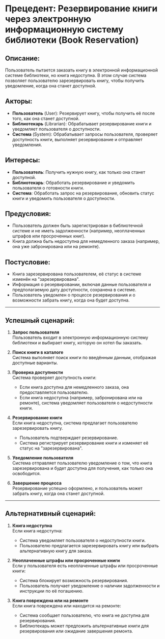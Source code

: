 # Прецедент: Резервирование книги через электронную информационную систему библиотеки (Book Reservation)

## Описание:
Пользователь пытается заказать книгу в электронной информационной системе библиотеки, но книга недоступна. В этом случае система позволяет пользователю зарезервировать книгу, чтобы получить уведомление, когда она станет доступной.

## Акторы:
- **Пользователь** (User): Резервирует книгу, чтобы получить её после того, как она станет доступной.
- **Библиотекарь** (Librarian): Обрабатывает резервирование книги и уведомляет пользователя о доступности.
- **Система** (System): Обрабатывает запросы пользователя, проверяет доступность книги, выполняет резервирование и отправляет уведомления.

## Интересы:
- **Пользователь**: Получить нужную книгу, как только она станет доступной.
- **Библиотекарь**: Обработать резервирование и уведомить пользователя о готовности книги.
- **Система**: Обработать запрос на резервирование, обновить статус книги и уведомить пользователя о доступности.

## Предусловия:
- Пользователь должен быть зарегистрирован в библиотечной системе и не иметь задолженности (например, неоплаченных штрафов или просроченных книг).
- Книга должна быть недоступна для немедленного заказа (например, она уже забронирована или на ремонте).

## Постусловие:
- Книга зарезервирована пользователем, её статус в системе изменён на "зарезервирована".
- Информация о резервировании, включая данные пользователя и предполагаемую дату доступности, сохранена в системе.
- Пользователь уведомлен о процессе резервирования и о возможности забрать книгу, когда она будет доступна.

---

## Успешный сценарий:

1. **Запрос пользователя**  
   Пользователь входит в электронную информационную систему библиотеки и выбирает книгу, которую он хотел бы заказать.

2. **Поиск книги в каталоге**  
   Система выполняет поиск книги по введённым данным, отображая доступные варианты.

3. **Проверка доступности**  
   Система проверяет доступность книги:
   - Если книга доступна для немедленного заказа, она предоставляется пользователю.
   - Если книга недоступна (например, забронирована или на ремонте), система уведомляет пользователя о недоступности книги.

4. **Резервирование книги**  
   Если книга недоступна, система предлагает пользователю зарезервировать книгу.
   - Пользователь подтверждает резервирование.
   - Система регистрирует резервирование книги и изменяет её статус на "зарезервирована".

5. **Уведомление пользователя**  
   Система отправляет пользователю уведомление о том, что книга зарезервирована и будет доступна для получения, как только она освободится.

6. **Завершение процесса**  
   Резервирование успешно оформлено, и пользователь может забрать книгу, когда она станет доступной.

---

## Альтернативный сценарий:

1. **Книга недоступна**  
   Если книга недоступна:
   - Система уведомляет пользователя о недоступности книги.
   - Пользователю предлагается зарезервировать книгу или выбрать альтернативную книгу для заказа.

2. **Неоплаченные штрафы или просроченные книги**  
   Если у пользователя есть неоплаченные штрафы или просроченные книги:
   - Система блокирует возможность резервирования.
   - Пользователь получает уведомление о наличии задолженности и инструкции по её погашению.

3. **Книга повреждена или на ремонте**  
   Если книга повреждена или находится на ремонте:
   - Система сообщает пользователю, что книга не доступна для резервирования.
   - Библиотекарь может предложить альтернативные книги для резервирования или ожидание завершения ремонта.
